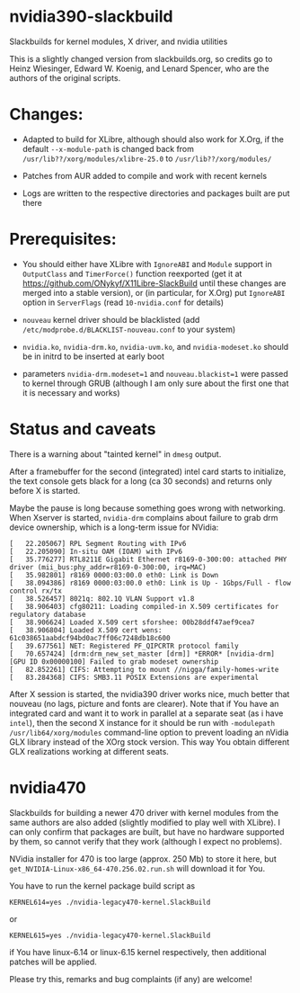 # nvidia390-slackbuild

Slackbuilds for kernel modules, X driver, and nvidia utilities

This is a slightly changed version from slackbuilds.org, so credits go to Heinz Wiesinger, Edward W. Koenig, and Lenard Spencer, who are the authors of the original scripts.

# Changes:

- Adapted to build for XLibre, although should also work for X.Org, if the default `--x-module-path` is changed back from `/usr/lib??/xorg/modules/xlibre-25.0` to `/usr/lib??/xorg/modules/`

- Patches from AUR added to compile and work with recent kernels

- Logs are written to the respective directories and packages built are put there

# Prerequisites:

- You should either have XLibre with `IgnoreABI` and `Module` support in `OutputClass` and `TimerForce()` function reexported (get it at https://github.com/ONykyf/X11Libre-SlackBuild until these changes are merged into a stable version), or (in particular, for X.Org) put `IgnoreABI` option in `ServerFlags` (read `10-nvidia.conf` for details)

- `nouveau` kernel driver should be blacklisted (add `/etc/modprobe.d/BLACKLIST-nouveau.conf` to your system)

- `nvidia.ko`, `nvidia-drm.ko`, `nvidia-uvm.ko`, and `nvidia-modeset.ko` should be in initrd to be inserted at early boot

- parameters `nvidia-drm.modeset=1` and `nouveau.blackist=1` were passed to kernel through GRUB (although I am only sure about the first one that it is necessary and works)

# Status and caveats

There is a warning about "tainted kernel" in `dmesg` output.

After a framebuffer for the second (integrated) intel card starts to initialize, the text console gets black for a long (ca 30 seconds) and returns only before X is started.

Maybe the pause is long because something goes wrong with networking. When Xserver is started, `nvidia-drm` complains about failure to grab drm device ownership, which is a long-term issue for NVidia:
```
[   22.205067] RPL Segment Routing with IPv6
[   22.205090] In-situ OAM (IOAM) with IPv6
[   35.776277] RTL8211E Gigabit Ethernet r8169-0-300:00: attached PHY driver (mii_bus:phy_addr=r8169-0-300:00, irq=MAC)
[   35.982801] r8169 0000:03:00.0 eth0: Link is Down
[   38.094386] r8169 0000:03:00.0 eth0: Link is Up - 1Gbps/Full - flow control rx/tx
[   38.526457] 8021q: 802.1Q VLAN Support v1.8
[   38.906403] cfg80211: Loading compiled-in X.509 certificates for regulatory database
[   38.906624] Loaded X.509 cert sforshee: 00b28ddf47aef9cea7
[   38.906804] Loaded X.509 cert wens: 61c038651aabdcf94bd0ac7ff06c7248db18c600
[   39.677561] NET: Registered PF_QIPCRTR protocol family
[   70.657424] [drm:drm_new_set_master [drm]] *ERROR* [nvidia-drm] [GPU ID 0x00000100] Failed to grab modeset ownership
[   82.852261] CIFS: Attempting to mount //nigga/family-homes-write
[   83.284368] CIFS: SMB3.11 POSIX Extensions are experimental
```

After X session is started, the nvidia390 driver works nice, much better that nouveau (no lags, picture and fonts are clearer). Note that if You have an integrated card and want it to work in parallel at a separate seat (as i have `intel`),
then the second X instance for it should be run with `-modulepath /usr/lib64/xorg/modules` command-line option to prevent loading an nVidia GLX library instead of the XOrg stock version. This way You obtain different GLX
realizations working at different seats.


# nvidia470

Slackbuilds for building a newer 470 driver with kernel modules from the same authors are also added (slightly modified to play well with XLibre).
I can only confirm that packages are built, but have no hardware supported by them, so cannot verify that they work (although I expect no problems).

NVidia installer for 470 is too large (approx. 250 Mb) to store it here, but `get_NVIDIA-Linux-x86_64-470.256.02.run.sh` will download it for You.

You have to run the kernel package build script as
```
KERNEL614=yes ./nvidia-legacy470-kernel.SlackBuild
```
or
```
KERNEL615=yes ./nvidia-legacy470-kernel.SlackBuild
```
if You have linux-6.14 or linux-6.15 kernel respectively, then additional patches will be applied.


Please try this, remarks and bug complaints (if any) are welcome!
